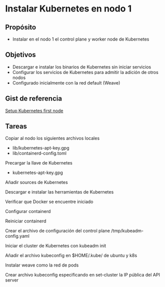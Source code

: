 # Instalar Kubernetes en nodo 1
## Propósito
- Instalar en el nodo 1 el control plane y worker node de Kubernetes

## Objetivos
- Descargar e instalar los binarios de Kubernetes sin iniciar servicios
- Configurar los servicios de Kubernetes para admitir la adición de otros nodos
- Configurado inicialmente con la red default (Weave)

## Gist de referencia
[Setup Kubernetes first node](https://gist.github.com/marcianomoreno/6cc1183fca9334ece962ae21260001ff)

## Tareas
Copiar al nodo los siguientes archivos locales
- lib/kubernetes-apt-key.gpg
- lib/containerd-config.toml

Precargar la llave de Kubernetes
- kubernetes-apt-key.gpg

Añadir sources de Kubernetes

Descargar e instalar las herramientas de Kubernetes

Verificar que Docker se encuentre iniciado

Configurar containerd

Reiniciar containerd

Crear el archivo de configuración del control plane /tmp/kubeadm-config.yaml

Iniciar el cluster de Kubernetes con kubeadm init

Añadir el archivo kubeconfig en $HOME/.kube/ de ubuntu y k8s 

Instalar weave como la red de pods

Crear archivo kubeconfig especificando en set-cluster la IP pública del API server